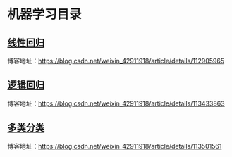 # 机器学习目录



## [线性回归](https://github.com/yangxin6/mechine_learning/tree/main/ex1)

博客地址：https://blog.csdn.net/weixin_42911918/article/details/112905965

## [逻辑回归](https://github.com/yangxin6/mechine_learning/tree/main/ex2)

博客地址：https://blog.csdn.net/weixin_42911918/article/details/113433863

## [多类分类](https://github.com/yangxin6/mechine_learning/tree/main/ex3)

博客地址：https://blog.csdn.net/weixin_42911918/article/details/113501561

